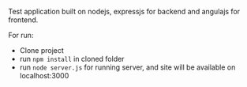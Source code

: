 Test application built on nodejs, expressjs for backend and angulajs for frontend.

For run:
  * Clone project
  * run `npm install` in cloned folder
  * run `node server.js` for running server, and site will be available on localhost:3000
